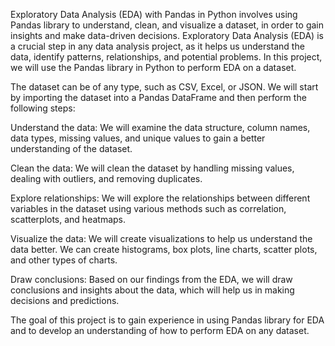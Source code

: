 Exploratory Data Analysis (EDA) with Pandas in Python involves using Pandas library to understand, clean, and visualize a dataset, in order to gain insights and make data-driven decisions. Exploratory Data Analysis (EDA) is a crucial step in any data analysis project, as it helps us understand the data, identify patterns, relationships, and potential problems. In this project, we will use the Pandas library in Python to perform EDA on a dataset.

The dataset can be of any type, such as CSV, Excel, or JSON. We will start by importing the dataset into a Pandas DataFrame and then perform the following steps:

Understand the data: We will examine the data structure, column names, data types, missing values, and unique values to gain a better understanding of the dataset.

Clean the data: We will clean the dataset by handling missing values, dealing with outliers, and removing duplicates.

Explore relationships: We will explore the relationships between different variables in the dataset using various methods such as correlation, scatterplots, and heatmaps.

Visualize the data: We will create visualizations to help us understand the data better. We can create histograms, box plots, line charts, scatter plots, and other types of charts.

Draw conclusions: Based on our findings from the EDA, we will draw conclusions and insights about the data, which will help us in making decisions and predictions.

The goal of this project is to gain experience in using Pandas library for EDA and to develop an understanding of how to perform EDA on any dataset.
